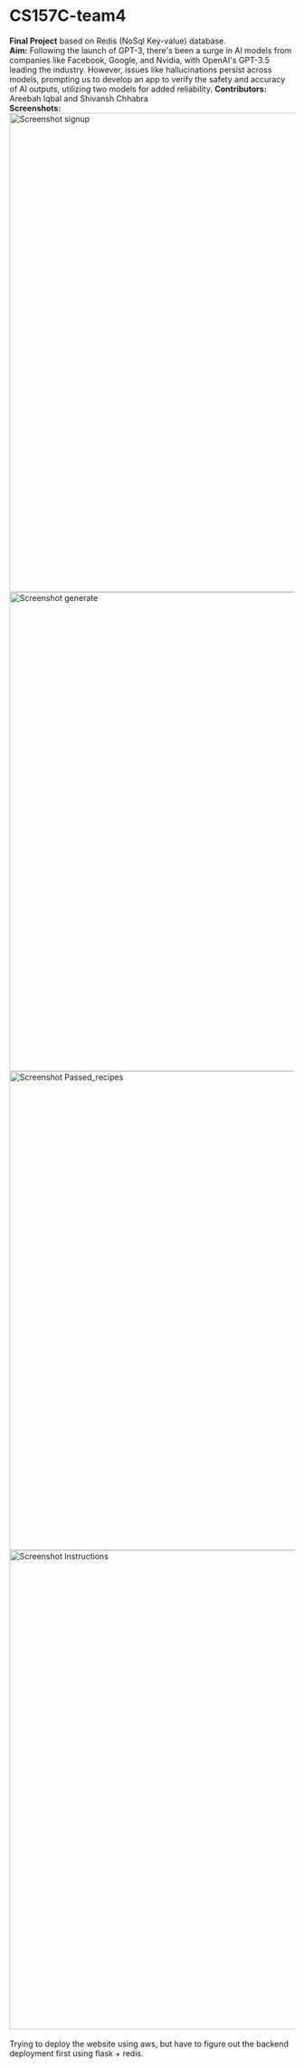 # CS157C-team4
**Final Project** based on Redis (NoSql Key-value) database. <br>
**Aim:** Following the launch of GPT-3, there's been a surge in AI models from companies like Facebook, Google, and Nvidia, with OpenAI's GPT-3.5 leading the industry. However, issues like hallucinations persist across models, prompting us to develop an app to verify the safety and accuracy of AI outputs, utilizing two models for added reliability.
**Contributors:** Areebah Iqbal and Shivansh Chhabra <br>
**Screenshots:** <br>
<img width="847" alt="Screenshot signup" src="https://github.com/Brabantia/CS157C-team4/assets/20603692/68eb5f3e-be27-462d-8fa7-70400ba2663f">
<img width="847" alt="Screenshot generate" src="https://github.com/Brabantia/CS157C-team4/assets/20603692/51f8561d-79c5-467b-8654-8330ec47ff88">
<img width="847" alt="Screenshot Passed_recipes" src="https://github.com/Brabantia/CS157C-team4/assets/20603692/dd3eb6a6-8b9c-422c-b7cc-238bd1b29c38">
<img width="847" alt="Screenshot Instructions" src="https://github.com/Brabantia/CS157C-team4/assets/20603692/29c20936-609b-48d2-be6a-47c0683bec5e">
<br><br>
Trying to deploy the website using aws, but have to figure out the backend deployment first using flask + redis.
